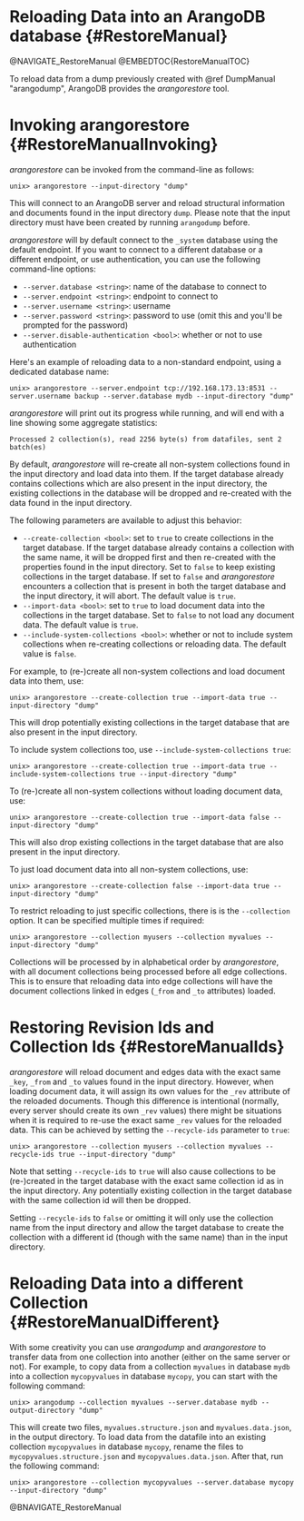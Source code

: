 Reloading Data into an ArangoDB database {#RestoreManual}
=========================================================

@NAVIGATE_RestoreManual
@EMBEDTOC{RestoreManualTOC}

To reload data from a dump previously created with @ref DumpManual "arangodump",
ArangoDB provides the _arangorestore_ tool.

Invoking arangorestore {#RestoreManualInvoking}
===============================================

_arangorestore_ can be invoked from the command-line as follows:

    unix> arangorestore --input-directory "dump"

This will connect to an ArangoDB server and reload structural information and 
documents found in the input directory `dump`. Please note that the input directory
must have been created by running `arangodump` before.

_arangorestore_ will by default connect to the `_system` database using the default
endpoint. If you want to connect to a different database or a different endpoint, 
or use authentication, you can use the following command-line options:

- `--server.database <string>`: name of the database to connect to
- `--server.endpoint <string>`: endpoint to connect to
- `--server.username <string>`: username
- `--server.password <string>`: password to use (omit this and you'll be prompted for the
  password)
- `--server.disable-authentication <bool>`: whether or not to use authentication

Here's an example of reloading data to a non-standard endpoint, using a dedicated
database name:

    unix> arangorestore --server.endpoint tcp://192.168.173.13:8531 --server.username backup --server.database mydb --input-directory "dump"

_arangorestore_ will print out its progress while running, and will end with a line
showing some aggregate statistics:

    Processed 2 collection(s), read 2256 byte(s) from datafiles, sent 2 batch(es)


By default, _arangorestore_ will re-create all non-system collections found in the input 
directory and load data into them. If the target database already contains collections 
which are also present in the input directory, the existing collections in the database 
will be dropped and re-created with the data found in the input directory.

The following parameters are available to adjust this behavior:

- `--create-collection <bool>`: set to `true` to create collections in the target
  database. If the target database already contains a collection with the same name,
  it will be dropped first and then re-created with the properties found in the input
  directory. Set to `false` to keep existing collections in the target database. If 
  set to `false` and _arangorestore_ encounters a collection that is present in both 
  the target database and the input directory, it will abort. The default value is `true`.
- `--import-data <bool>`: set to `true` to load document data into the collections in
  the target database. Set to `false` to not load any document data. The default value 
  is `true`.
- `--include-system-collections <bool>`: whether or not to include system collections
  when re-creating collections or reloading data. The default value is `false`.
  
For example, to (re-)create all non-system collections and load document data into them, use:

    unix> arangorestore --create-collection true --import-data true --input-directory "dump"

This will drop potentially existing collections in the target database that are also present
in the input directory.

To include system collections too, use `--include-system-collections true`:
    
    unix> arangorestore --create-collection true --import-data true --include-system-collections true --input-directory "dump"

To (re-)create all non-system collections without loading document data, use:

    unix> arangorestore --create-collection true --import-data false --input-directory "dump"

This will also drop existing collections in the target database that are also present in the
input directory.

To just load document data into all non-system collections, use:

    unix> arangorestore --create-collection false --import-data true --input-directory "dump"

To restrict reloading to just specific collections, there is is the `--collection` option.
It can be specified multiple times if required:
    
    unix> arangorestore --collection myusers --collection myvalues --input-directory "dump"

Collections will be processed by in alphabetical order by _arangorestore_, with all document
collections being processed before all edge collections. This is to ensure that reloading
data into edge collections will have the document collections linked in edges (`_from` and
`_to` attributes) loaded.

Restoring Revision Ids and Collection Ids {#RestoreManualIds}
=============================================================
 
_arangorestore_ will reload document and edges data with the exact same `_key`, `_from` and 
`_to` values found in the input directory. However, when loading document data, it will assign
its own values for the `_rev` attribute of the reloaded documents. Though this difference is 
intentional (normally, every server should create its own `_rev` values) there might be 
situations when it is required to re-use the exact same `_rev` values for the reloaded data.
This can be achieved by setting the `--recycle-ids` parameter to `true`:

    unix> arangorestore --collection myusers --collection myvalues --recycle-ids true --input-directory "dump"

Note that setting `--recycle-ids` to `true` will also cause collections to be (re-)created in
the target database with the exact same collection id as in the input directory. Any potentially
existing collection in the target database with the same collection id will then be dropped.

Setting `--recycle-ids` to `false` or omitting it will only use the collection name from the
input directory and allow the target database to create the collection with a different id
(though with the same name) than in the input directory.

Reloading Data into a different Collection {#RestoreManualDifferent}
====================================================================

With some creativity you can use _arangodump_ and _arangorestore_ to transfer data from one
collection into another (either on the same server or not). For example, to copy data from
a collection `myvalues` in database `mydb` into a collection `mycopyvalues` in database `mycopy`,
you can start with the following command:

    unix> arangodump --collection myvalues --server.database mydb --output-directory "dump"

This will create two files, `myvalues.structure.json` and `myvalues.data.json`, in the output 
directory. To load data from the datafile into an existing collection `mycopyvalues` in database 
`mycopy`, rename the files to `mycopyvalues.structure.json` and `mycopyvalues.data.json`.
After that, run the following command:
    
    unix> arangorestore --collection mycopyvalues --server.database mycopy --input-directory "dump"

@BNAVIGATE_RestoreManual
